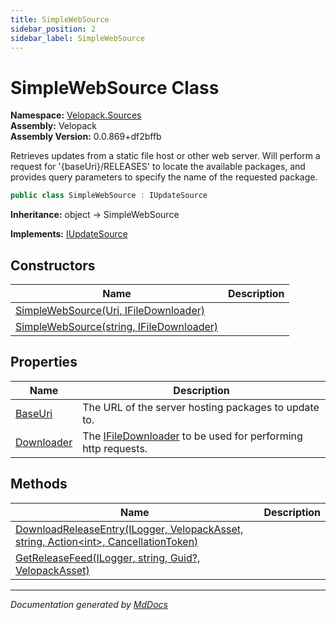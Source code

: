 ```yaml
---
title: SimpleWebSource
sidebar_position: 2
sidebar_label: SimpleWebSource
---
```

<!--  
  <auto-generated>   
    The contents of this file were generated by a tool.  
    Changes to this file may be list if the file is regenerated  
  </auto-generated>   
-->

# SimpleWebSource Class

**Namespace:** [Velopack.Sources](../index.md)  
**Assembly:** Velopack  
**Assembly Version:** 0.0.869+df2bffb

Retrieves updates from a static file host or other web server.  Will perform a request for '{baseUri}\/RELEASES' to locate the available packages, and provides query parameters to specify the name of the requested package.

```csharp
public class SimpleWebSource : IUpdateSource
```

**Inheritance:** object → SimpleWebSource

**Implements:** [IUpdateSource](../IUpdateSource/index.md)

## Constructors

| Name                                                                                                    | Description |
| ------------------------------------------------------------------------------------------------------- | ----------- |
| [SimpleWebSource(Uri, IFileDownloader)](constructors/index.md#simplewebsourceuri-ifiledownloader)       |             |
| [SimpleWebSource(string, IFileDownloader)](constructors/index.md#simplewebsourcestring-ifiledownloader) |             |

## Properties

| Name                                   | Description                                                                                   |
| -------------------------------------- | --------------------------------------------------------------------------------------------- |
| [BaseUri](properties/BaseUri.md)       |  The URL of the server hosting packages to update to.                                         |
| [Downloader](properties/Downloader.md) |  The [IFileDownloader](../IFileDownloader/index.md) to be used for performing http requests.  |

## Methods

| Name                                                                                                                      | Description |
| ------------------------------------------------------------------------------------------------------------------------- | ----------- |
| [DownloadReleaseEntry(ILogger, VelopackAsset, string, Action\<int\>, CancellationToken)](methods/DownloadReleaseEntry.md) |             |
| [GetReleaseFeed(ILogger, string, Guid?, VelopackAsset)](methods/GetReleaseFeed.md)                                        |             |

___

*Documentation generated by [MdDocs](https://github.com/ap0llo/mddocs)*
